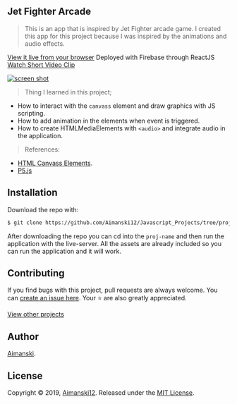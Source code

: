## Jet Fighter Arcade

> This is an app that is inspired by Jet Fighter arcade game. I created this app for this project because I was inspired by the animations and audio effects.

[View it live from your browser](https://aimanski-js05-jetfigther.firebaseapp.com/) Deployed with Firebase through ReactJS<br>
[Watch Short Video Clip](https://youtu.be/8WTpfiNCJC4) <br>

<div float="left">
  <a href="https://youtu.be/8WTpfiNCJC4">
    <img src="https://user-images.githubusercontent.com/32781697/60228296-d8e56600-9857-11e9-9a91-6646c667c6d0.gif" alt="screen shot">
  </a>
</div>

> Thing I learned in this project;
  * How to interact with the `canvass` element and draw graphics with JS scripting.
  * How to add animation in the elements when event is triggered. 
  * How to create HTMLMediaElements with `<audio>` and integrate audio in the application. 

> References:
  * [HTML Canvass Elements](https://developer.mozilla.org/en-US/docs/Web/API/Canvas_API/Tutorial).
  * [P5.js](https://p5js.org/)

## Installation

Download the repo with:

```bash
$ git clone https://github.com/Aimanski12/Javascript_Projects/tree/proj07 proj-name
```

After downloading the repo you can cd into the `proj-name` and then run the application with the live-server. All the assets are already included so you can run the application and it will work. 

## Contributing

If you find bugs with this project, pull requests are always welcome. You can [create an issue here](https://github.com/Aimanski12/Javascript_Projects/issues/new).
Your :star: are also greatly appreciated.

[View other projects](https://github.com/Aimanski12/Javascript_Projects)

## Author

[Aimanski](https://github.com/Aimanski12).

## License 

Copyright © 2019, [Aimanski12](https://github.com/Aimanski12).
Released under the [MIT License](LICENSE).

